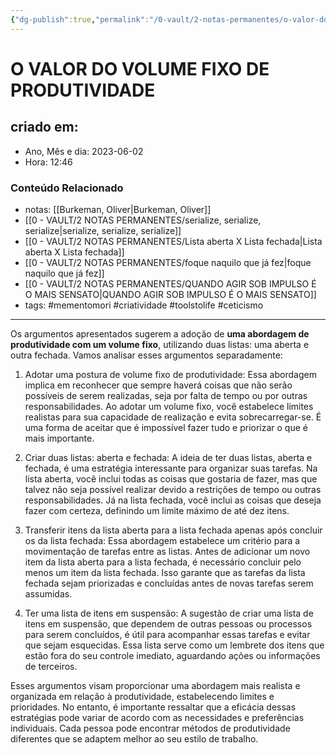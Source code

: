```yaml
---
{"dg-publish":true,"permalink":"/0-vault/2-notas-permanentes/o-valor-do-volume-fixo-de-produtividade/","tags":["permanente","mementomori","criatividade","toolstolife","ceticismo"],"dgHomeLink":true,"dgShowLocalGraph":true,"dgShowFileTree":true,"dgEnableSearch":true}
---
```


# O VALOR DO VOLUME FIXO DE PRODUTIVIDADE

## criado em: 
-  Ano, Mês e dia: 2023-06-02
- Hora: 12:46

### Conteúdo Relacionado
- notas: [[Burkeman, Oliver\|Burkeman, Oliver]]
- [[0 - VAULT/2 NOTAS PERMANENTES/serialize, serialize, serialize\|serialize, serialize, serialize]]
- [[0 - VAULT/2 NOTAS PERMANENTES/Lista aberta X Lista fechada\|Lista aberta X Lista fechada]]
- [[0 - VAULT/2 NOTAS PERMANENTES/foque naquilo que já fez\|foque naquilo que já fez]]
- [[0 - VAULT/2 NOTAS PERMANENTES/QUANDO AGIR SOB IMPULSO É O MAIS SENSATO\|QUANDO AGIR SOB IMPULSO É O MAIS SENSATO]]
- tags: #mementomori #criatividade #toolstolife #ceticismo 
---

Os argumentos apresentados sugerem a adoção de **uma abordagem de produtividade com um volume fixo**, utilizando duas listas: uma aberta e outra fechada. Vamos analisar esses argumentos separadamente:

1. Adotar uma postura de volume fixo de produtividade:
Essa abordagem implica em reconhecer que sempre haverá coisas que não serão possíveis de serem realizadas, seja por falta de tempo ou por outras responsabilidades. Ao adotar um volume fixo, você estabelece limites realistas para sua capacidade de realização e evita sobrecarregar-se. É uma forma de aceitar que é impossível fazer tudo e priorizar o que é mais importante.

2. Criar duas listas: aberta e fechada:
A ideia de ter duas listas, aberta e fechada, é uma estratégia interessante para organizar suas tarefas. Na lista aberta, você inclui todas as coisas que gostaria de fazer, mas que talvez não seja possível realizar devido a restrições de tempo ou outras responsabilidades. Já na lista fechada, você inclui as coisas que deseja fazer com certeza, definindo um limite máximo de até dez itens.

3. Transferir itens da lista aberta para a lista fechada apenas após concluir os da lista fechada:
Essa abordagem estabelece um critério para a movimentação de tarefas entre as listas. Antes de adicionar um novo item da lista aberta para a lista fechada, é necessário concluir pelo menos um item da lista fechada. Isso garante que as tarefas da lista fechada sejam priorizadas e concluídas antes de novas tarefas serem assumidas.

4. Ter uma lista de itens em suspensão:
A sugestão de criar uma lista de itens em suspensão, que dependem de outras pessoas ou processos para serem concluídos, é útil para acompanhar essas tarefas e evitar que sejam esquecidas. Essa lista serve como um lembrete dos itens que estão fora do seu controle imediato, aguardando ações ou informações de terceiros.

Esses argumentos visam proporcionar uma abordagem mais realista e organizada em relação à produtividade, estabelecendo limites e prioridades. No entanto, é importante ressaltar que a eficácia dessas estratégias pode variar de acordo com as necessidades e preferências individuais. Cada pessoa pode encontrar métodos de produtividade diferentes que se adaptem melhor ao seu estilo de trabalho.